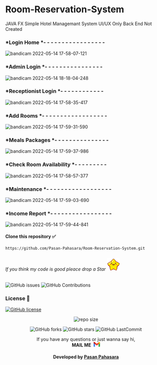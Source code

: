 # Room-Reservation-System
JAVA FX Simple Hotel Managemant System UI/UX Only Back End Not Created
###
### *Login Home *- - - - - - - - - - - - - - - - -
 ![bandicam 2022-05-14 17-58-07-121](https://user-images.githubusercontent.com/88943660/168428225-93db9052-5ec1-435f-8eea-e394b3e83186.jpg)
### *Admin Login *- - - - - - - - - - - - - - - - 
![bandicam 2022-05-14 18-18-04-248](https://user-images.githubusercontent.com/88943660/168428241-e950c624-5398-4ef5-b0d3-e73134cb88dc.jpg)
### *Receptionist Login *- - - - - - - - - - - -
![bandicam 2022-05-14 17-58-35-417](https://user-images.githubusercontent.com/88943660/168428250-631507d7-3480-42bf-ac26-29158669f6eb.jpg)
### *Add Rooms *- - - - - - - - - - - - - - - - - -
![bandicam 2022-05-14 17-59-31-590](https://user-images.githubusercontent.com/88943660/168428272-645ef25d-c127-4d61-b19f-0e3ea68b1724.jpg)
### *Meals Packages *- - - - - - - - - - - - - - - 
![bandicam 2022-05-14 17-59-37-986](https://user-images.githubusercontent.com/88943660/168428276-4cb6fa14-2859-4aa8-bae7-2fbb82003eb9.jpg)
### *Check Room Availability *- - - - - - - - - 
![bandicam 2022-05-14 17-58-57-377](https://user-images.githubusercontent.com/88943660/168428291-e472f6a5-1bb7-42f4-b5f4-0e2b9ca5b297.jpg)
### *Maintenance *- - - - - - - - - - - - - - - - - -
![bandicam 2022-05-14 17-59-03-690](https://user-images.githubusercontent.com/88943660/168428302-5ce979ef-d8e4-4a7f-b749-f9fe272b37c5.jpg)
### *Income Report *- - - - - - - - - - - - - - - - -
![bandicam 2022-05-14 17-59-44-841](https://user-images.githubusercontent.com/88943660/168428310-c1e20dfa-615e-4d95-8ac7-e1b0b919054e.jpg)


#### Clone this repository ✅
```md
https://github.com/Pasan-Pahasara/Room-Reservation-System.git
```
###                                              
###### If you think my code is good pleace drop a Star <img src="https://github.com/Pasan-Pahasara/md-alpha/blob/main/star.webp" width="40px">

![GitHub issues](https://img.shields.io/github/issues/Pasan-Pahasara/Room-Reservation-System?&labelColor=black&color=eb3b5a&label=Issues&logo=issues&logoColor=black&style=for-the-badge)
![GitHub Contributions](https://img.shields.io/github/contributors/Pasan-Pahasara/Room-Reservation-System?&labelColor=black&color=8854d0&style=for-the-badge)

### License 📝
[![GitHub license](https://img.shields.io/github/license/Pasan-Pahasara/Room-Reservation-System?&labelColor=black&color=3867d6&style=for-the-badge)](https://github.com/Pasan-Pahasara/Room-Reservation-System/blob/master/LICENSE)

<div align="center">

![repo size](https://img.shields.io/github/repo-size/Pasan-Pahasara/Room-Reservation-System?label=Repo%20Size&style=for-the-badge&labelColor=black&color=20bf6b)
 
![GitHub forks](https://img.shields.io/github/forks/Pasan-Pahasara/Room-Reservation-System?&labelColor=black&color=0fb9b1&style=for-the-badge)
![GitHub stars](https://img.shields.io/github/stars/Pasan-Pahasara/Room-Reservation-System?&labelColor=black&color=f7b731&style=for-the-badge)
![GitHub LastCommit](https://img.shields.io/github/last-commit/Pasan-Pahasara/Room-Reservation-System?logo=github&labelColor=black&color=d1d8e0&style=for-the-badge)

</div>

<div align="center"> 
If you have any questions or just wanna say hi, <br><b>MAIL ME</b>&nbsp;
  <a href="mailto:pasanpahasara7788@gmail.com">
      <img width="20px" src="https://github.com/Pasan-Pahasara/md-alpha/blob/main/gmail.svg" />
  </a></p>
 
 </div>

<div align="center"> 
 
#### Developed by [Pasan Pahasara](https://github.com/Pasan-Pahasara/) 
</div>
